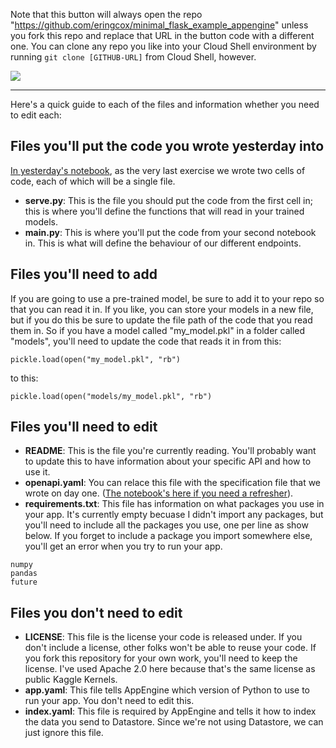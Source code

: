 Note that this button will always open the repo "https://github.com/eringcox/minimal_flask_example_appengine" unless you fork this repo and replace that URL in the button code with a different one. You can clone any repo you like into your Cloud Shell environment by running  `git clone [GITHUB-URL]` from Cloud Shell, however. 

<p>
  <a target="__blank" href="https://console.cloud.google.com/cloudshell/open?git_repo=https://github.com/eringcox/minimal_flask_example_appengine&page=editor&open_in_editor=main.py"><img src="https://user-images.githubusercontent.com/1699357/33573952-bcc79140-d937-11e7-80e1-f3e8f3733624.png"/></a>
</p>

___

Here's a quick guide to each of the files and information whether you need to edit each:

## Files you'll put the code you wrote yesterday into 

[In yesterday's notebook](https://www.kaggle.com/eringcox/careercon-making-an-app-from-your-modeling-code), as the very last exercise we wrote two cells of code, each of which will be a single file. 

* **serve.py**: This is the file you should put the code from the first cell in; this is where you'll define the functions that will read in your trained models.
* **main.py**: This is where you'll put the code from your second notebook in. This is what will define the behaviour of our different endpoints.  

## Files you'll need to add

If you are going to use a pre-trained model, be sure to add it to your repo so that you can read it in. If you like, you can store your models in a new file, but if you do this be sure to update the file path of the code that you read them in. So if you have a model called "my_model.pkl" in a folder called "models", you'll need to update the code that reads it in from this:


```
pickle.load(open("my_model.pkl", "rb")
```

to this:

```
pickle.load(open("models/my_model.pkl", "rb")
```

## Files you'll need to edit

* **README**: This is the file you're currently reading. You'll probably want to update this to have information about your specific API and how to use it.
* **openapi.yaml**: You can relace this file with the specification file that we wrote on day one. ([The notebook's here if you need a refresher](https://www.kaggle.com/rtatman/careercon-intro-to-apis)).
* **requirements.txt**: This file has information on what packages you use in your app. It's currently empty becuase I didn't import any packages, but you'll need to include all the packages you use, one per line as show below. If you forget to include a package you import somewhere else, you'll get an error when you try to run your app.

```
numpy
pandas
future
```

## Files you don't need to edit

* **LICENSE**: This file is the license your code is released under. If you don't include a license, other folks won't be able to reuse your code. If you fork this repository for your own work, you'll need to keep the license. I've used Apache 2.0 here because that's the same license as public Kaggle Kernels. 
* **app.yaml**: This file tells AppEngine which version of Python to use to run your app. You don't need to edit this.
* **index.yaml**: This file is required by AppEngine and tells it how to index the data you send to Datastore. Since we're not using Datastore, we can just ignore this file.
